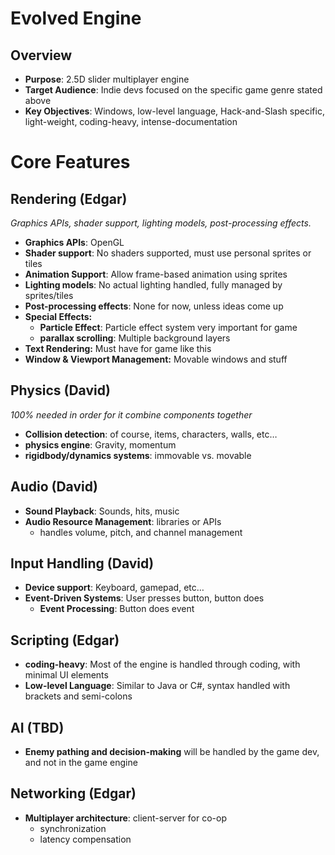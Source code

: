 
# Evolved Engine

## Overview

- **Purpose**: 2.5D slider multiplayer engine
- **Target Audience**: Indie devs focused on the specific game genre stated above
- **Key Objectives**: Windows, low-level language, Hack-and-Slash specific, light-weight, coding-heavy, intense-documentation

# Core Features

## Rendering (Edgar)

*Graphics APIs, shader support, lighting models, post-processing effects.*
- **Graphics APIs**: OpenGL
- **Shader support**: No shaders supported, must use personal sprites or tiles
- **Animation Support**: Allow frame-based animation using sprites
- **Lighting models**: No actual lighting handled, fully managed by sprites/tiles
- **Post-processing effects**: None for now, unless ideas come up
- **Special Effects:**
	- **Particle Effect**: Particle effect system very important for game
	- **parallax scrolling**: Multiple background layers
- **Text Rendering:** Must have for game like this
- **Window & Viewport Management:** Movable windows and stuff

## Physics (David)

*100% needed in order for it combine components together*
- **Collision detection**: of course, items, characters, walls, etc…
- **physics engine**: Gravity, momentum
- **rigidbody/dynamics systems**: immovable vs. movable

## Audio (David)

- **Sound Playback**: Sounds, hits, music
- **Audio Resource Management**: libraries or APIs
	- handles volume, pitch, and channel management

## Input Handling (David)

- **Device support**: Keyboard, gamepad, etc…
- **Event-Driven Systems**: User presses button, button does
	- **Event Processing**: Button does event

## Scripting (Edgar)

- **coding-heavy**: Most of the engine is handled through coding, with minimal UI elements
- **Low-level Language**: Similar to Java or C#, syntax handled with brackets and semi-colons

## AI (TBD)

- **Enemy pathing and decision-making** will be handled by the game dev, and not in the game engine

## Networking (Edgar)

- **Multiplayer architecture**: client-server for co-op
	- synchronization
	- latency compensation
